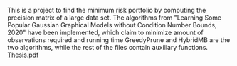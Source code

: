 This is a project to find the minimum risk portfolio by computing the precision matrix of a large data set. 
The algorithms from "Learning Some Popular Gaussian Graphical Models without Condition Number Bounds, 2020" have been implemented, which claim to minimize amount of observations required and running time
GreedyPrune and HybridMB are the two algorithms, while the rest of the files contain auxillary functions. 
[Thesis.pdf](https://github.com/rathivrunda/Bachelor-Thesis/files/13762353/Thesis.pdf)
